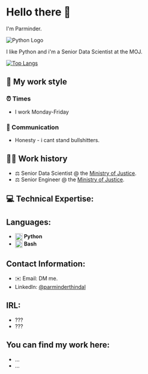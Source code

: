 # Hello there 👋

I'm Parminder.

![Python Logo](https://upload.wikimedia.org/wikipedia/commons/c/c3/Python-logo-notext.svg)

I like Python and i'm a Senior Data Scientist at the MOJ.

[![Top Langs](https://github-readme-stats.vercel.app/api/top-langs/?username=parminder-thindal-moj&layout=compact&langs_count=6&theme=cobalt)](https://github.com/buresdv)

## 💼 My work style

### ⏰ Times
- I work Monday-Friday

### 👥 Communication
- Honesty - i cant stand bullshitters.

## 👨‍💻 Work history

- ⚖️ Senior Data Scientist @ the [Ministry of Justice](https://www.gov.uk/government/organisations/ministry-of-justice).
- ⚖️ Senior Engineer @ the [Ministry of Justice](https://www.gov.uk/government/organisations/ministry-of-justice).

## 💻 Technical Expertise:

## Languages:
- <img src="https://upload.wikimedia.org/wikipedia/commons/c/c3/Python-logo-notext.svg" alt="Python Logo" width="20" height="20" style="vertical-align: middle;"> **Python**
- <img src="https://upload.wikimedia.org/wikipedia/commons/4/4b/Bash_Logo_Colored.svg" alt="Bash Logo" width="20" height="20" style="vertical-align: middle;"> **Bash**

    
## Contact Information:
- ✉️ Email: DM me.
- LinkedIn: [@parminderthindal](https://www.linkedin.com/in/parminderthindal/)

## IRL:
- ???
- ???
    
## You can find my work here:
- ...
- ...
